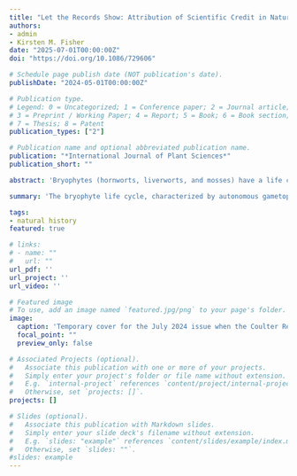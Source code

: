 ```yaml
---
title: "Let the Records Show: Attribution of Scientific Credit in Natural History Collections"
authors:
- admin
- Kirsten M. Fisher
date: "2025-07-01T00:00:00Z"
doi: "https://doi.org/10.1086/729606"

# Schedule page publish date (NOT publication's date).
publishDate: "2024-05-01T00:00:00Z"

# Publication type.
# Legend: 0 = Uncategorized; 1 = Conference paper; 2 = Journal article;
# 3 = Preprint / Working Paper; 4 = Report; 5 = Book; 6 = Book section;
# 7 = Thesis; 8 = Patent
publication_types: ["2"]

# Publication name and optional abbreviated publication name.
publication: "*International Journal of Plant Sciences*"
publication_short: ""

abstract: 'Bryophytes (hornworts, liverworts, and mosses) have a life cycle similar to that of early land plants and that differs dramatically from extant sporophyte-dominant plants. The bryophyte life cycle, characterized by autonomous gametophytes (and dependent sporophytes), has profound impacts on reproductive biology, specifically: (1) the retention of ancestral swimming sperm, (2) U/V sex chromosomes, (3) sexual system diversity, (4) sexual dimorphism, (5) sexual conflict, and (6) population dynamics. In this review, we summarize recent and foundational findings in these focal areas, and contextualize bryophyte reproduction within the reproductive patterns and processes of land plants at large. Furthermore, we synthesize research in these focal areas of bryophyte reproductive biology to hypothesize how they may contribute to the extreme sex ratio biases common in bryophytes. Multiple mechanisms have been proposed to explain bryophyte sex ratio biases, ranging from meiotic sex ratio variation to differential growth and survival of the sexes, and it is likely that multiple factors related to the unique biology of bryophytes interact to produce observed sex ratios. The gametophyte- dominant life cycle of bryophytes has proven to be a successful way of life, given that it has persisted for hundreds of millions of years. However, many features of bryophyte reproduction are associated with higher extinction risk, especially under environmental change. Better understanding the controls on bryophyte reproductive patterns and the widespread effects of the gametophyte-dominant life cycle allows us to gain insight on land plant evolution and to better conserve and protect the diversity of extant land plants.'

summary: 'The bryophyte life cycle, characterized by autonomous gametophytes (and dependent sporophytes), has profound impacts on reproductive biology, specifically: (1) the retention of ancestral swimming sperm, (2) U/V sex chromosomes, (3) sexual system diversity, (4) sexual dimorphism, (5) sexual conflict, and (6) population dynamics. In this review, we summarize recent and foundational findings in these focal areas, and contextualize bryophyte reproduction within the reproductive patterns and processes of land plants at large.'

tags:
- natural history
featured: true

# links:
# - name: ""
#   url: ""
url_pdf: ''
url_project: ''
url_video: ''

# Featured image
# To use, add an image named `featured.jpg/png` to your page's folder. 
image:
  caption: 'Temporary cover for the July 2024 issue when the Coulter Review is published.'
  focal_point: ""
  preview_only: false

# Associated Projects (optional).
#   Associate this publication with one or more of your projects.
#   Simply enter your project's folder or file name without extension.
#   E.g. `internal-project` references `content/project/internal-project/index.md`.
#   Otherwise, set `projects: []`.
projects: []

# Slides (optional).
#   Associate this publication with Markdown slides.
#   Simply enter your slide deck's filename without extension.
#   E.g. `slides: "example"` references `content/slides/example/index.md`.
#   Otherwise, set `slides: ""`.
#slides: example
---
```




